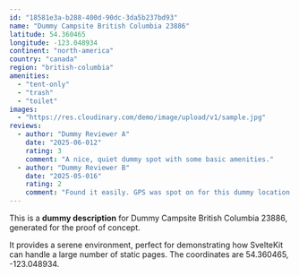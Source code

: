 ```yaml
---
id: "18581e3a-b288-400d-90dc-3da5b237bd93"
name: "Dummy Campsite British Columbia 23886"
latitude: 54.360465
longitude: -123.048934
continent: "north-america"
country: "canada"
region: "british-columbia"
amenities:
  - "tent-only"
  - "trash"
  - "toilet"
images:
  - "https://res.cloudinary.com/demo/image/upload/v1/sample.jpg"
reviews:
  - author: "Dummy Reviewer A"
    date: "2025-06-012"
    rating: 3
    comment: "A nice, quiet dummy spot with some basic amenities."
  - author: "Dummy Reviewer B"
    date: "2025-05-016"
    rating: 2
    comment: "Found it easily. GPS was spot on for this dummy location."
---
```


This is a **dummy description** for Dummy Campsite British Columbia 23886, generated for the proof of concept.

It provides a serene environment, perfect for demonstrating how SvelteKit can handle a large number of static pages. The coordinates are 54.360465, -123.048934.

